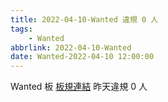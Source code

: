 ```yaml
---
title: 2022-04-10-Wanted 違規 0 人
tags:
    - Wanted
abbrlink: 2022-04-10-Wanted
date: Wanted-2022-04-10 12:00:00
---
```

Wanted 板 [板規連結](https://www.ptt.cc/bbs/Wanted/M.1608829773.A.D3B.html)
昨天違規 0 人
